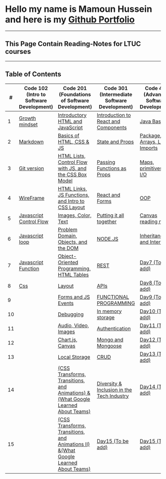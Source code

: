 # Hello my name is Mamoun Hussein and here is my [Github Portfolio](https://github.com/mamoon100)

---

## This Page Contain Reading-Notes for LTUC courses

---

## Table of Contents

| #   | Code 102 (Intro to Software Development)            | Code 201 (Foundations of Software Development)                                                                | Code 301 (Intermediate Software Development)                         | Code 401 (Advanced Software Development)                  |
| --- | --------------------------------------------------- | ------------------------------------------------------------------------------------------------------------- | -------------------------------------------------------------------- | --------------------------------------------------------- |
| 1   | [Growth mindset](./Code-102/Growth.md)              | [Introductory HTML and JavaScript](./Code-201/class-01.md)                                                    | [Introduction to React and Components](./Code-301/class-1.md)        | [Java Basics](./Code-401/class-01.md)                     |
| 2   | [Markdown](./Code-102/markdown.md)                  | [Basics of HTML, CSS & JS](./Code-201/class-02.md)                                                            | [State and Props](./Code-301/class-2.md)                             | [Package, Arrays, Loops, Imports](./Code-401/class-02.md) |
| 3   | [Git version](./Code-102/git.md)                    | [HTML Lists, Control Flow with JS, and the CSS Box Model](./Code-201/class-03.md)                             | [Passing Functions as Props](./Code-301/class-3.md)                  | [Maps, primitives, File I/O](./Code-401/class-03.md)      |
| 4   | [WireFrame](./Code-102/wireframe.md)                | [HTML Links, JS Functions, and Intro to CSS Layout](./Code-201/class-04.md)                                   | [React and Forms](./Code-301/class-4.md)                             | [OOP](./Code-401/class-04.md)                             |
| 5   | [Javascript Control Flow](./Code-102/javascript.md) | [Images, Color, Text](./Code-201/class-05.md)                                                                 | [Putting it all together](./Code-301/class-5.md)                     | [Canvas reading no file]()                                |
| 6   | [Javascript loop](./Code-102/loop.md)               | [Problem Domain, Objects, and the DOM](./Code-201/class-06.md)                                                | [NODE.JS](./Code-301/class-6.md)                                     | [Inheritance and Interfaces](./Code-401/class-04.md)      |
| 7   | [Javascript Function](./Code-102/function.md)       | [Object-Oriented Programming, HTML Tables](./Code-201/class-07.md)                                            | [REST](./Code-301/class-7.md)                                        | [Day7 (To be add)]()                                      |
| 8   | [Css](./Code-102/Css.md)                            | [Layout](./Code-201/class-08.md)                                                                              | [APIs](./Code-301/class-8.md)                                        | [Day8 (To be add)]()                                      |
| 9   |                                                     | [Forms and JS Events](./Code-201/class-09.md)                                                                 | [FUNCTIONAL PROGRAMMING](./Code-301/class-9.md)                      | [Day9 (To be add)]()                                      |
| 10  |                                                     | [Debugging](./Code-201/class-10.md)                                                                           | [In memory storage](./Code-301/class-10.md)                          | [Day10 (To be add)]()                                     |
| 11  |                                                     | [Audio, Video, Images](./Code-201/class-11.md)                                                                | [Authentication](./Code-301/class-11.md)                             | [Day11 (To be add)]()                                     |
| 12  |                                                     | [Chart.js, Canvas](./Code-201/class-12.md)                                                                    | [Mongo and Mongoose](./Code-301/class-12.md)                         | [Day12 (To be add)]()                                     |
| 13  |                                                     | [Local Storage](./Code-201/class-13.md)                                                                       | [CRUD](./Code-301/class-13.md)                                       | [Day13 (To be add)]()                                     |
| 14  |                                                     | [(CSS Transforms, Transitions, and Animations) &(What Google Learned About Teams)](./Code-201/class-14.md)    | [Diversity & Inclusion in the Tech Industry](./Code-301/class-14.md) | [Day14 (To be add)]()                                     |
| 15  |                                                     | [(CSS Transforms, Transitions, and Animations II) &(What Google Learned About Teams)](./Code-201/class-14.md) | [Day15 (To be add)]()                                                | [Day15 (To be add)]()                                     |
